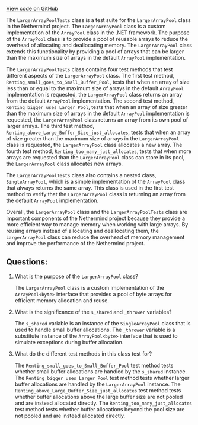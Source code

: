 [View code on GitHub](https://github.com/NethermindEth/nethermind/src/Nethermind/Nethermind.Core.Test/Buffers/LargerArrayPoolTests.cs)

The `LargerArrayPoolTests` class is a test suite for the `LargerArrayPool` class in the Nethermind project. The `LargerArrayPool` class is a custom implementation of the `ArrayPool` class in the .NET framework. The purpose of the `ArrayPool` class is to provide a pool of reusable arrays to reduce the overhead of allocating and deallocating memory. The `LargerArrayPool` class extends this functionality by providing a pool of arrays that can be larger than the maximum size of arrays in the default `ArrayPool` implementation.

The `LargerArrayPoolTests` class contains four test methods that test different aspects of the `LargerArrayPool` class. The first test method, `Renting_small_goes_to_Small_Buffer_Pool`, tests that when an array of size less than or equal to the maximum size of arrays in the default `ArrayPool` implementation is requested, the `LargerArrayPool` class returns an array from the default `ArrayPool` implementation. The second test method, `Renting_bigger_uses_Larger_Pool`, tests that when an array of size greater than the maximum size of arrays in the default `ArrayPool` implementation is requested, the `LargerArrayPool` class returns an array from its own pool of larger arrays. The third test method, `Renting_above_Large_Buffer_Size_just_allocates`, tests that when an array of size greater than the maximum size of arrays in the `LargerArrayPool` class is requested, the `LargerArrayPool` class allocates a new array. The fourth test method, `Renting_too_many_just_allocates`, tests that when more arrays are requested than the `LargerArrayPool` class can store in its pool, the `LargerArrayPool` class allocates new arrays.

The `LargerArrayPoolTests` class also contains a nested class, `SingleArrayPool`, which is a simple implementation of the `ArrayPool` class that always returns the same array. This class is used in the first test method to verify that the `LargerArrayPool` class is returning an array from the default `ArrayPool` implementation.

Overall, the `LargerArrayPool` class and the `LargerArrayPoolTests` class are important components of the Nethermind project because they provide a more efficient way to manage memory when working with large arrays. By reusing arrays instead of allocating and deallocating them, the `LargerArrayPool` class can reduce the overhead of memory management and improve the performance of the Nethermind project.
## Questions: 
 1. What is the purpose of the `LargerArrayPool` class?
    
    The `LargerArrayPool` class is a custom implementation of the `ArrayPool<byte>` interface that provides a pool of byte arrays for efficient memory allocation and reuse.

2. What is the significance of the `s_shared` and `_thrower` variables?
    
    The `s_shared` variable is an instance of the `SingleArrayPool` class that is used to handle small buffer allocations. The `_thrower` variable is a substitute instance of the `ArrayPool<byte>` interface that is used to simulate exceptions during buffer allocation.

3. What do the different test methods in this class test for?
    
    The `Renting_small_goes_to_Small_Buffer_Pool` test method tests whether small buffer allocations are handled by the `s_shared` instance. The `Renting_bigger_uses_Larger_Pool` test method tests whether larger buffer allocations are handled by the `LargerArrayPool` instance. The `Renting_above_Large_Buffer_Size_just_allocates` test method tests whether buffer allocations above the large buffer size are not pooled and are instead allocated directly. The `Renting_too_many_just_allocates` test method tests whether buffer allocations beyond the pool size are not pooled and are instead allocated directly.